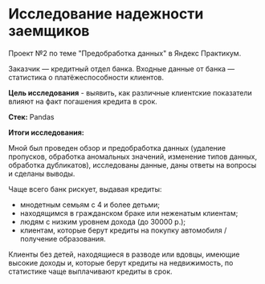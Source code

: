 # Исследование надежности заемщиков
Проект №2 по теме "Предобработка данных" в Яндекс Практикум.

Заказчик — кредитный отдел банка. Входные данные от банка — статистика о платёжеспособности клиентов.

**Цель исследования** - выявить, как различные клиентские показатели влияют на факт погашения кредита в срок.

**Стек:**
Pandas

**Итоги исследования:**

Мной был проведен обзор и предобработка данных (удаление пропусков, обработка аномальных значений, изменение типов данных, обработка дубликатов), исследованы данные, даны ответы на вопросы и сделаны выводы. 

Чаще всего банк рискует, выдавая кредиты:
- мнодетным семьям с 4 и более детьми;
- находящимся в гражданском браке или неженатым клиентам;
- людям с низким уровнем дохода (до 30000 р.);
- клиентам, которые берут кредиты на покупку автомобиля / получение образования.

Клиенты без детей, находящиеся в разводе или вдовцы, имеющие высокие доходы и, которые берут кредиты на недвижимость, по статистике чаще выплачивают кредиты в срок.

